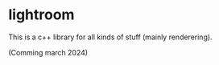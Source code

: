 # lightroom
This is a c++ library for all kinds of stuff (mainly renderering).

(Comming march 2024)
